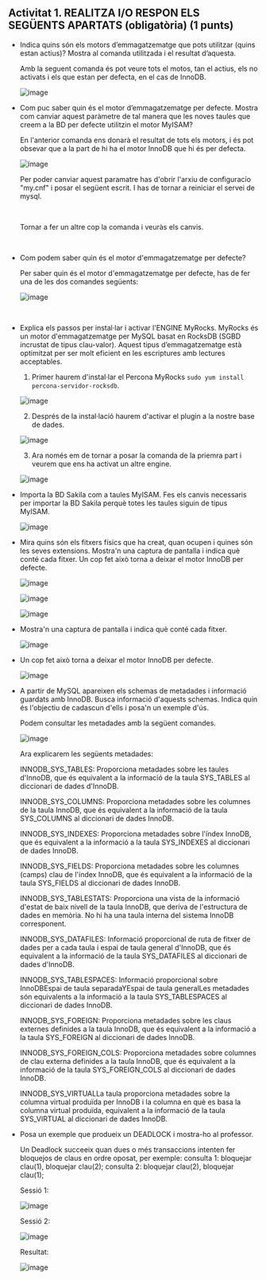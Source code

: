<h2>Activitat 1. REALITZA I/O RESPON ELS SEGÜENTS APARTATS (obligatòria) (1 punts)</h2>

* Indica quins són els motors d’emmagatzematge que pots utilitzar (quins estan actius)? Mostra al comanda utilitzada i el resultat d’aquesta.

  Amb la seguent comanda és pot veure tots el motos, tan el actius, els no activats i els que estan per defecta, en el cas de InnoDB.
  
  ![image](https://user-images.githubusercontent.com/80846119/157502645-00a2b9ec-a37b-48f6-980f-22d277893bef.png)
  <br>
  
* Com puc saber quin és el motor d’emmagatzematge per defecte. Mostra com canviar aquest paràmetre de tal manera que les noves taules que creem a la BD per defecte utilitzin el
  motor MyISAM?
  
  En l'anterior comanda ens donarà el resultat de tots els motors, i és pot obsevar que a la part de <suport> hi ha el motor InnoDB que hi és per defecta.
  
  ![image](https://user-images.githubusercontent.com/80846119/157502968-7ef11269-b809-49c6-b17c-0749f10504ed.png)
  <br>
  
  Per poder canviar aquest paramatre has d'obrir l'arxiu de configuracío "my.cnf" i posar el següent escrit. I has de tornar a reiniciar el servei de mysql.
  
  <br>
  
  Tornar a fer un altre cop la comanda i veuràs els canvis.
  
  <br>
  
* Com podem saber quin és el motor d'emmagatzematge per defecte?
  
  Per saber quin és el motor d'emmagatzematge per defecte, has de fer una de les dos comandes següents:
  
  ![image](https://user-images.githubusercontent.com/80846119/157504853-1694be06-2349-4b61-8c9b-2a70b809d34a.png)

  <br>
  
* Explica els passos per instal·lar i activar l'ENGINE MyRocks. MyRocks és un motor d'emmagatzematge per MySQL basat en RocksDB (SGBD incrustat de tipus clau-valor). Aquest tipus d’emmagatzematge està optimitzat per ser molt eficient en les escriptures amb lectures acceptables.
  
  
  1. Primer haurem d'instal·lar el Percona MyRocks `sudo yum install percona-servidor-rocksdb`.
  
    ![image](https://user-images.githubusercontent.com/80846119/157505660-2cdc0cd3-1e8e-4a8a-b217-758d4c1c66c9.png)
    <br>
  
  2. Després de la instal·lació haurem d'activar el plugin a la nostre base de dades.
     
    ![image](https://user-images.githubusercontent.com/80846119/157506795-ebe2ade0-ea9d-43f5-9117-75b874584059.png)
    <br>
  
  3. Ara només em de tornar a posar la comanda de la priemra part i veurem que ens ha activat un altre engine.
  
    ![image](https://user-images.githubusercontent.com/80846119/157507257-e12449ed-dda9-4991-8b0c-03b780150d8b.png)
    <br>

  
* Importa la BD Sakila com a taules MyISAM. Fes els canvis necessaris per importar la BD Sakila perquè totes les taules siguin de tipus MyISAM.
  
  ![image](https://user-images.githubusercontent.com/80846119/161992323-695c4cc4-9ef7-41f7-b1e6-30d7e8882ac7.png)
  
* Mira quins són els fitxers físics que ha creat, quan ocupen i quines són les seves extensions. Mostra'n una captura de pantalla i indica què conté cada fitxer. Un     cop fet això torna a deixar el motor InnoDB per defecte. 
  
  ![image](https://user-images.githubusercontent.com/80846119/161992346-74809161-df5b-4449-83c7-ffe7d2be1384.png)
  
  ![image](https://user-images.githubusercontent.com/80846119/161992356-927958a9-a00e-40da-83de-afbce79744ca.png)

  ![image](https://user-images.githubusercontent.com/80846119/161992373-83c3947e-dd62-41d5-8965-9258cefb4108.png)
  
* Mostra'n una captura de pantalla i indica què conté cada fitxer.

  ![image](https://user-images.githubusercontent.com/80846119/161992441-06de27ed-496b-481c-b720-0d93e3123852.png)

  
* Un cop fet això torna a deixar el motor InnoDB per defecte.
  
  ![image](https://user-images.githubusercontent.com/80846119/161992504-712bbe71-64f6-49e9-97c4-b80457e37ce9.png)

* A partir de MySQL apareixen els schemas de metadades i informació guardats amb InnoDB. Busca informació d'aquests schemas. Indica quin és l'objectiu de cadascun d'ells i posa'n un exemple d'ús.

  Podem consultar les metadades amb la següent comandes.
  
  ![image](https://user-images.githubusercontent.com/80846119/162065139-c22bef72-aeb8-4b64-aa81-562e0ba2b3a3.png)

  Ara explicarem les següents metadades:
  
  INNODB_SYS_TABLES: Proporciona metadades sobre les taules d'InnoDB, que és equivalent a la informació de la taula SYS_TABLES al diccionari de dades d'InnoDB.

  INNODB_SYS_COLUMNS: Proporciona metadades sobre les columnes de la taula InnoDB, que és equivalent a la informació de la taula SYS_COLUMNS al diccionari de dades InnoDB.

  INNODB_SYS_INDEXES: Proporciona metadades sobre l'índex InnoDB, que és equivalent a la informació a la taula SYS_INDEXES al diccionari de dades InnoDB.

  INNODB_SYS_FIELDS: Proporciona metadades sobre les columnes (camps) clau de l'índex InnoDB, que és equivalent a la informació de la taula SYS_FIELDS al diccionari de dades InnoDB.

  INNODB_SYS_TABLESTATS: Proporciona una vista de la informació d'estat de baix nivell de la taula InnoDB, que deriva de l'estructura de dades en memòria. No hi ha una taula interna del sistema InnoDB corresponent.

  INNODB_SYS_DATAFILES: Informació proporcional de ruta de fitxer de dades per a cada taula i espai de taula general d'InnoDB, que és equivalent a la informació de la taula SYS_DATAFILES al diccionari de dades d'InnoDB.

  INNODB_SYS_TABLESPACES: Informació proporcional sobre InnoDBEspai de taula separadaYEspai de taula generalLes metadades són equivalents a la informació a la taula SYS_TABLESPACES al diccionari de dades InnoDB.

  INNODB_SYS_FOREIGN: Proporciona metadades sobre les claus externes definides a la taula InnoDB, que és equivalent a la informació a la taula SYS_FOREIGN al diccionari de dades InnoDB.

  INNODB_SYS_FOREIGN_COLS: Proporciona metadades sobre columnes de clau externa definides a la taula InnoDB, que és equivalent a la informació de la taula SYS_FOREIGN_COLS al diccionari de dades InnoDB.

  INNODB_SYS_VIRTUALLa taula proporciona metadades sobre la columna virtual produïda per InnoDB i la columna en què es basa la columna virtual produïda, equivalent a la informació de la taula SYS_VIRTUAL al diccionari de dades InnoDB.

  
* Posa un exemple que produeix un DEADLOCK i mostra-ho al professor.
  
  Un Deadlock succeeix quan dues o més transaccions intenten fer bloquejos de claus en ordre oposat, per exemple: consulta 1: bloquejar clau(1), bloquejar clau(2);       consulta 2: bloquejar clau(2), bloquejar clau(1);
  
  Sessió 1:
  
  ![image](https://user-images.githubusercontent.com/80846119/161992733-5f2dd5b9-3bd9-46d3-ae22-5686e91a02ba.png)

  Sessió 2:
  
  ![image](https://user-images.githubusercontent.com/80846119/161992761-90bcef8c-f04a-4a5e-b476-1745ca6acea6.png)
  
  Resultat:
  
  ![image](https://user-images.githubusercontent.com/80846119/161992789-d9634e92-b4a4-407e-a4a2-fc0e116cf371.png)


  
  
